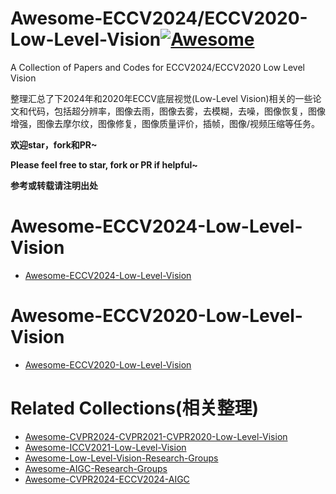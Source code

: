 # Awesome-ECCV2024/ECCV2020-Low-Level-Vision[![Awesome](https://cdn.rawgit.com/sindresorhus/awesome/d7305f38d29fed78fa85652e3a63e154dd8e8829/media/badge.svg)](https://github.com/sindresorhus/awesome)

A Collection of Papers and Codes for ECCV2024/ECCV2020 Low Level Vision

整理汇总了下2024年和2020年ECCV底层视觉(Low-Level Vision)相关的一些论文和代码，包括超分辨率，图像去雨，图像去雾，去模糊，去噪，图像恢复，图像增强，图像去摩尔纹，图像修复，图像质量评价，插帧，图像/视频压缩等任务。

**欢迎star，fork和PR~**

**Please feel free to star, fork or PR if helpful~**

**参考或转载请注明出处**

# Awesome-ECCV2024-Low-Level-Vision
- [Awesome-ECCV2024-Low-Level-Vision](https://github.com/Kobaayyy/Awesome-ECCV2024-ECCV2020-Low-Level-Vision/blob/master/ECCV2024.md)
# Awesome-ECCV2020-Low-Level-Vision
- [Awesome-ECCV2020-Low-Level-Vision](https://github.com/Kobaayyy/Awesome-ECCV2024-ECCV2020-Low-Level-Vision/blob/master/ECCV2020.md)


# Related Collections(相关整理)
- [Awesome-CVPR2024-CVPR2021-CVPR2020-Low-Level-Vision](https://github.com/Kobaayyy/Awesome-CVPR2024-CVPR2021-CVPR2020-Low-Level-Vision)
- [Awesome-ICCV2021-Low-Level-Vision](https://github.com/Kobaayyy/Awesome-ICCV2021-Low-Level-Vision)
- [Awesome-Low-Level-Vision-Research-Groups](https://github.com/Kobaayyy/Awesome-Low-Level-Vision-Research-Groups)
- [Awesome-AIGC-Research-Groups](https://github.com/Kobaayyy/Awesome-AIGC-Research-Groups)
- [Awesome-CVPR2024-ECCV2024-AIGC](https://github.com/Kobaayyy/Awesome-CVPR2024-ECCV2024-AIGC)
